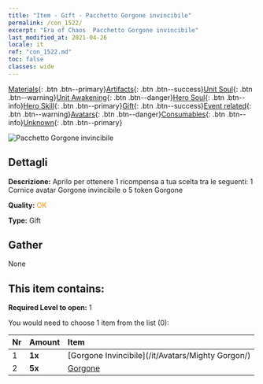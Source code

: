 ```yaml
---
title: "Item - Gift - Pacchetto Gorgone invincibile"
permalink: /con_1522/
excerpt: "Era of Chaos  Pacchetto Gorgone invincibile"
last_modified_at: 2021-04-26
locale: it
ref: "con_1522.md"
toc: false
classes: wide
---
```

 [Materials](/ItemsIT/){: .btn .btn--primary}[Artifacts](/ItemsIT/Artifacts/){: .btn .btn--success}[Unit Soul](/ItemsIT/UnitSoul/){: .btn .btn--warning}[Unit Awakening](/ItemsIT/UnitAwakening/){: .btn .btn--danger}[Hero Soul](/ItemsIT/HeroSoul/){: .btn .btn--info}[Hero Skill](/ItemsIT/HeroSkill/){: .btn .btn--primary}[Gift](/ItemsIT/Gift/){: .btn .btn--success}[Event related](/ItemsIT/Events/){: .btn .btn--warning}[Avatars](/ItemsIT/Avatars/){: .btn .btn--danger}[Consumables](/ItemsIT/Consumables/){: .btn .btn--info}[Unknown](/ItemsIT/Unknown/){: .btn .btn--primary}

 ![Pacchetto Gorgone invincibile](/images/t/i_907136.png)

## Dettagli
 **Descrizione:** Aprilo per ottenere 1 ricompensa a tua scelta tra le seguenti: 1 Cornice avatar Gorgone invincibile o 5 token Gorgone

 **Quality:** <span style="color: #FF8C00">OK</span>

 **Type:** Gift

## Gather

  None

## This item contains:

 **Required Level to open:** 1

 You would need to choose 1 item from the list (0):

  | Nr | Amount |     Item    |
  |:---|:-------|:------------|
  | 1 |  **1x** | [Gorgone Invincibile](/it/Avatars/Mighty Gorgon/) |  | 
  | 2 |  **5x** | [Gorgone](/ItemsIT/unt_257/) |  | 
